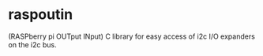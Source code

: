 raspoutin
=========
(RASPberry pi OUTput INput)
C library for easy access of i2c I/O expanders on the i2c bus.

